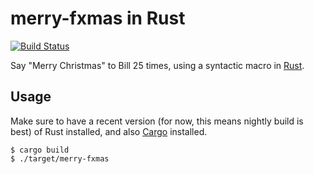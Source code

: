 # merry-fxmas in Rust

[![Build Status](https://travis-ci.org/FranklinChen/merry-fxmas-rust.png)](https://travis-ci.org/FranklinChen/merry-fxmas-rust)

Say "Merry Christmas" to Bill 25 times, using a syntactic macro in [Rust](http://www.rust-lang.org/).

## Usage

Make sure to have a recent version (for now, this means nightly build is best) of Rust installed, and also [Cargo](https://github.com/rust-lang/cargo) installed.

```
$ cargo build
$ ./target/merry-fxmas
```
